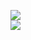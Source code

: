 [![](https://img.shields.io/badge/Made%20With-Github%20Spray-lightgrey.svg?style=for-the-badge&logo=github)](https://github.com/Annihil/github-spray#15244)  
[![](https://i.imgur.com/2DrTn0Z.gif)](https://github.com/Annihil/github-spray)